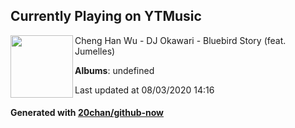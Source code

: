 ## Currently Playing on YTMusic

[<img align="left" width="100" src="https://i.ytimg.com/vi/1LNyyd0JXKM/hqdefault.jpg?sqp=-oaymwEWCMACELQBIAQqCghQEJADGFogjgJIWg&rs">](https://music.youtube.com/channel/UC27-dg6i17EzjxHZ1rbF7tg)

Cheng Han Wu - DJ Okawari - Bluebird Story (feat. Jumelles)

**Albums**: undefined

Last updated at 08/03/2020 14:16

#### Generated with [20chan/github-now](https://github.com/20chan/github-now)


<!--
**20chan/20chan** is a ✨ _special_ ✨ repository because its `README.md` (this file) appears on your GitHub profile.

Here are some ideas to get you started:

- 🔭 I’m currently working on ...
- 🌱 I’m currently learning ...
- 👯 I’m looking to collaborate on ...
- 🤔 I’m looking for help with ...
- 💬 Ask me about ...
- 📫 How to reach me: ...
- 😄 Pronouns: ...
- ⚡ Fun fact: ...
-->
